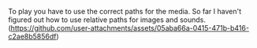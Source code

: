 To play you have to use the correct paths for the media. So far I haven't figured out how to use relative paths for images and sounds.
(https://github.com/user-attachments/assets/05aba66a-0415-471b-b416-c2ae8b5856df)
